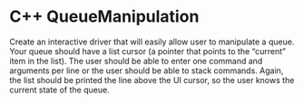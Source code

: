 # C++ QueueManipulation
Create an interactive driver that will easily allow user to manipulate a queue. 
Your queue should have a list cursor (a pointer that points to the “current”  item in the list).  The user should be able to enter one command 
and arguments per line or the user should be able to stack commands.  Again, the list should be printed the line above the UI cursor,
so the user knows the current state of the queue. 
